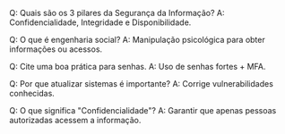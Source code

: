 Q: Quais são os 3 pilares da Segurança da Informação?
A: Confidencialidade, Integridade e Disponibilidade.

Q: O que é engenharia social?
A: Manipulação psicológica para obter informações ou acessos.

Q: Cite uma boa prática para senhas.
A: Uso de senhas fortes + MFA.

Q: Por que atualizar sistemas é importante?
A: Corrige vulnerabilidades conhecidas.

Q: O que significa "Confidencialidade"?
A: Garantir que apenas pessoas autorizadas acessem a informação.
